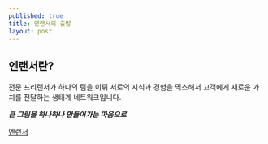 ```yaml
---
published: true
title: 엔랜서의 출발
layout: post
---
```

## 엔랜서란?

전문 프리랜서가 하나의 팀을 이뤄 서로의 지식과 경험을 믹스해서 고객에게 새로운 가치를 전달하는 생태계 네트워크입니다.


***큰 그림을 하나하나 만들어가는 마음으로***

[엔랜서](http://nLancer.github.io)